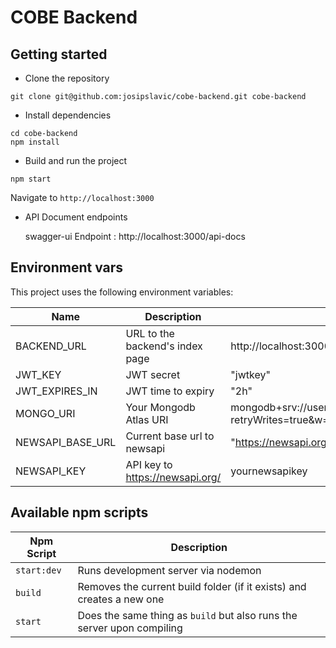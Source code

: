 # COBE Backend

## Getting started

- Clone the repository

```
git clone git@github.com:josipslavic/cobe-backend.git cobe-backend
```

- Install dependencies

```
cd cobe-backend
npm install
```

- Build and run the project

```
npm start
```

Navigate to `http://localhost:3000`

- API Document endpoints

  swagger-ui Endpoint : http://localhost:3000/api-docs

## Environment vars

This project uses the following environment variables:

| Name             | Description                     | Default Value                                                                           |
| ---------------- | ------------------------------- | --------------------------------------------------------------------------------------- |
| BACKEND_URL      | URL to the backend's index page | http://localhost:3000                                                                   |
| JWT_KEY          | JWT secret                      | "jwtkey"                                                                                |
| JWT_EXPIRES_IN   | JWT time to expiry              | "2h"                                                                                    |
| MONGO_URI        | Your Mongodb Atlas URI          | mongodb+srv://username:password@yourdatabase.mongodb.net/?retryWrites=true&w=majority   |
| NEWSAPI_BASE_URL | Current base url to newsapi     | "https://newsapi.org/v2"                                                                |
| NEWSAPI_KEY      | API key to https://newsapi.org/ | yournewsapikey                                                                          |

## Available npm scripts

| Npm Script  | Description                                                            |
| ----------- | ---------------------------------------------------------------------- |
| `start:dev` | Runs development server via nodemon                                    |
| `build`     | Removes the current build folder (if it exists) and creates a new one  |
| `start`     | Does the same thing as `build` but also runs the server upon compiling |

